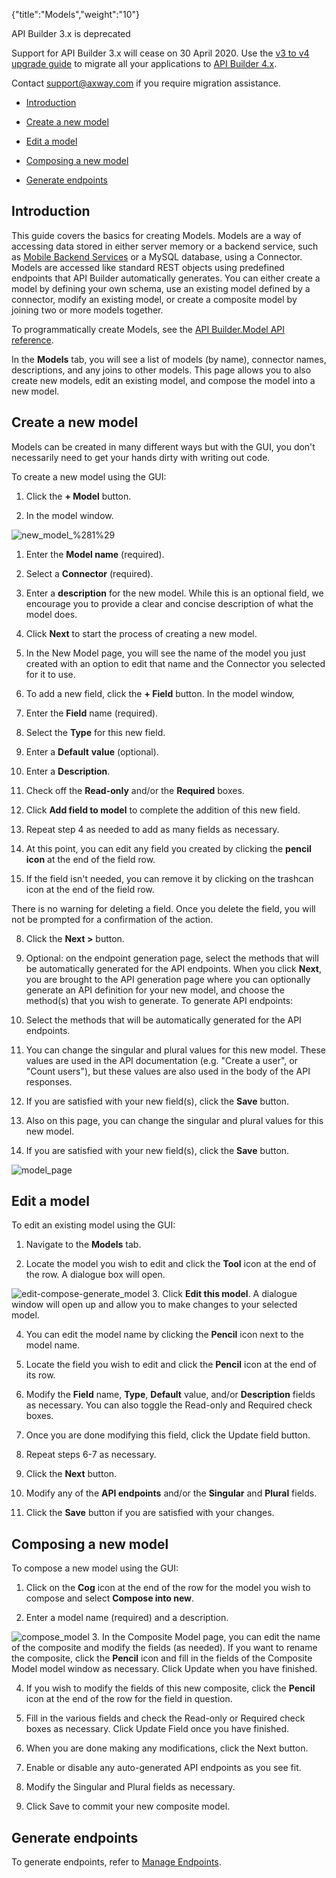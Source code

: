 {"title":"Models","weight":"10"}

API Builder 3.x is deprecated

Support for API Builder 3.x will cease on 30 April 2020. Use the [v3 to v4 upgrade guide](https://docs.axway.com/bundle/API_Builder_4x_allOS_en/page/api_builder_v3_to_v4_upgrade_guide.html) to migrate all your applications to [API Builder 4.x](https://docs.axway.com/bundle/API_Builder_4x_allOS_en/page/api_builder_getting_started_guide.html).

Contact [support@axway.com](mailto:support@axway.com) if you require migration assistance.

* [Introduction](#Introduction)

* [Create a new model](#Createanewmodel)

* [Edit a model](#Editamodel)

* [Composing a new model](#Composinganewmodel)

* [Generate endpoints](#Generateendpoints)


## Introduction

This guide covers the basics for creating Models. Models are a way of accessing data stored in either server memory or a backend service, such as [Mobile Backend Services](/docs/appc/Mobile_Backend_Services/) or a MySQL database, using a Connector. Models are accessed like standard REST objects using predefined endpoints that API Builder automatically generates. You can either create a model by defining your own schema, use an existing model defined by a connector, modify an existing model, or create a composite model by joining two or more models together.

To programmatically create Models, see the [API Builder.Model API reference](#!/api/Arrow.Model).

In the **Models** tab, you will see a list of models (by name), connector names, descriptions, and any joins to other models. This page allows you to also create new models, edit an existing model, and compose the model into a new model.

## Create a new model

Models can be created in many different ways but with the GUI, you don't necessarily need to get your hands dirty with writing out code.

To create a new model using the GUI:

1. Click the **\+ Model** button.

2. In the model window.

  ![new_model_%281%29](/Images/appc/download/attachments/49153275/new_model_%281%29.png)

  1. Enter the **Model name** (required).

  2. Select a **Connector** (required).

  3. Enter a **description** for the new model. While this is an optional field, we encourage you to provide a clear and concise description of what the model does.

  4. Click **Next** to start the process of creating a new model.

3. In the New Model page, you will see the name of the model you just created with an option to edit that name and the Connector you selected for it to use.

4. To add a new field, click the **\+ Field** button. In the model window,

  1. Enter the **Field** name (required).

  2. Select the **Type** for this new field.

  3. Enter a **Default** **value** (optional).

  4. Enter a **Description**.

  5. Check off the **Read-only** and/or the **Required** boxes.

  6. Click **Add field to model** to complete the addition of this new field.

5. Repeat step 4 as needed to add as many fields as necessary.

6. At this point, you can edit any field you created by clicking the **pencil icon** at the end of the field row.

7. If the field isn't needed, you can remove it by clicking on the trashcan icon at the end of the field row.

  There is no warning for deleting a field. Once you delete the field, you will not be prompted for a confirmation of the action.

8. Click the **Next >** button.

9. Optional: on the endpoint generation page, select the methods that will be automatically generated for the API endpoints. When you click **Next**, you are brought to the API generation page where you can optionally generate an API definition for your new model, and choose the method(s) that you wish to generate. To generate API endpoints:

  1. Select the methods that will be automatically generated for the API endpoints.

  2. You can change the singular and plural values for this new model. These values are used in the API documentation (e.g. "Create a user", or "Count users"), but these values are also used in the body of the API responses.

  3. If you are satisfied with your new field(s), click the **Save** button.

10. Also on this page, you can change the singular and plural values for this new model.

11. If you are satisfied with your new field(s), click the **Save** button.

  ![model_page](/Images/appc/download/attachments/49153275/model_page.png)

## Edit a model

To edit an existing model using the GUI:

1. Navigate to the **Models** tab.

2. Locate the model you wish to edit and click the **Tool** icon at the end of the row. A dialogue box will open.

  ![edit-compose-generate_model](/Images/appc/download/thumbnails/49153275/edit-compose-generate_model.png)
3. Click **Edit this model**. A dialogue window will open up and allow you to make changes to your selected model.

4. You can edit the model name by clicking the **Pencil** icon next to the model name.

5. Locate the field you wish to edit and click the **Pencil** icon at the end of its row.

6. Modify the **Field** name, **Type**, **Default** value, and/or **Description** fields as necessary. You can also toggle the Read-only and Required check boxes.

7. Once you are done modifying this field, click the Update field button.

8. Repeat steps 6-7 as necessary.

9. Click the **Next** button.

10. Modify any of the **API endpoints** and/or the **Singular** and **Plural** fields.

11. Click the **Save** button if you are satisfied with your changes.


## Composing a new model

To compose a new model using the GUI:

1. Click on the **Cog** icon at the end of the row for the model you wish to compose and select **Compose into new**.

2. Enter a model name (required) and a description.

  ![compose_model](/Images/appc/download/attachments/49153275/compose_model.png)
3. In the Composite Model page, you can edit the name of the composite and modify the fields (as needed). If you want to rename the composite, click the **Pencil** icon and fill in the fields of the Composite Model model window as necessary. Click Update when you have finished.

4. If you wish to modify the fields of this new composite, click the **Pencil** icon at the end of the row for the field in question.

5. Fill in the various fields and check the Read-only or Required check boxes as necessary. Click Update Field once you have finished.

6. When you are done making any modifications, click the Next button.

7. Enable or disable any auto-generated API endpoints as you see fit.

8. Modify the Singular and Plural fields as necessary.

9. Click Save to commit your new composite model.


## Generate endpoints

To generate endpoints, refer to [Manage Endpoints](/docs/appc/Axway_API_Builder/API_Builder/API_Builder_Developer_Guide/API_Builder_Flows/Manage_Endpoints/).
